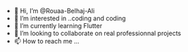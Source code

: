 - 👋 Hi, I’m @Rouaa-Belhaj-Ali
- 👀 I’m interested in ..coding and coding
- 🌱 I’m currently learning Flutter
- 💞️ I’m looking to collaborate on real professionnal projects
- 📫 How to reach me ...

<!---
Rouaa-Belhaj-Ali/Rouaa-Belhaj-Ali is a ✨ special ✨ repository because its `README.md` (this file) appears on your GitHub profile.
You can click the Preview link to take a look at your changes.
--->
